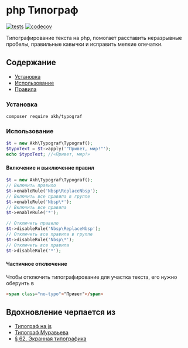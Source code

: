 # php Типограф
[![tests](https://github.com/akhx/typograf/actions/workflows/tests.yml/badge.svg)](https://github.com/akhx/typograf/actions/workflows/tests.yml)
[![codecov](https://codecov.io/gh/akhx/typograf/branch/master/graph/badge.svg)](https://codecov.io/gh/akhx/typograf)

Типографирование текста на&nbsp;php, помогает расставить неразрывные пробелы, правильные кавычки и&nbsp;исправить мелкие опечатки.

## Содержание
-  [Установка](#Установка)
-  [Использование](#Использование)
-  [Правила](docs/RULES.md)

### Установка

```shell
composer require akh/typograf
```

### Использование

```php
$t = new Akh\Typograf\Typograf();
$typoText = $t->apply('"Привет, мир!"');
echo $typoText; //«Привет, мир!»
```

#### Включение и выключение правил

```php
$t = new Akh\Typograf\Typograf();
// Включить правило
$t->enableRule('Nbsp\ReplaceNbsp');
// Включить все правила в группе 
$t->enableRule('Nbsp\*');
// Включить все правила
$t->enableRule('*');

// Отключить правило
$t->disableRule('Nbsp\ReplaceNbsp'); 
// Отключить все правила в группе
$t->disableRule('Nbsp\*'); 
// Отключить все правила
$t->disableRule('*'); 
```

#### Частичное отключение
Чтобы отключить типографирование для участка текста, его нужно оберунть в 
```html
<span class="no-typo">"Привет"</span>
```

## Вдохновление черпается из
-  [Типограф на js](https://github.com/typograf/typograf)
-  [Типограф Муравьева](https://github.com/emuravjev/mdash)
-  [§ 62. Экранная типографика](https://www.artlebedev.ru/kovodstvo/sections/62/)